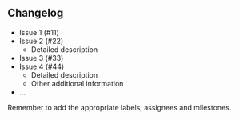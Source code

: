 ﻿## Changelog

- Issue 1 (#11)
- Issue 2 (#22)
  - Detailed description
- Issue 3 (#33)
- Issue 4 (#44)
  - Detailed description
  - Other additional information
- ...

Remember to add the appropriate labels, assignees and milestones.

